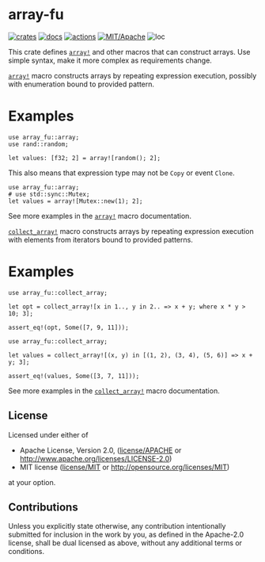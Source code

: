 # array-fu

[![crates](https://img.shields.io/crates/v/array-fu.svg?style=for-the-badge&label=array-fu)](https://crates.io/crates/array-fu)
[![docs](https://img.shields.io/badge/docs.rs-array--fu-66c2a5?style=for-the-badge&labelColor=555555&logoColor=white)](https://docs.rs/array-fu)
[![actions](https://img.shields.io/github/workflow/status/zakarumych/array-fu/badge/master?style=for-the-badge)](https://github.com/zakarumych/array-fu/actions?query=workflow%3ARust)
[![MIT/Apache](https://img.shields.io/badge/license-MIT%2FApache-blue.svg?style=for-the-badge)](COPYING)
![loc](https://img.shields.io/tokei/lines/github/zakarumych/array-fu?style=for-the-badge)



This crate defines [`array!`] and other macros that can construct arrays.
Use simple syntax, make it more complex as requirements change.

[`array!`] macro constructs arrays by repeating expression execution, possibly with enumeration bound to provided pattern.

# Examples

```
use array_fu::array;
use rand::random;

let values: [f32; 2] = array![random(); 2];
```

This also means that expression type may not be `Copy` or event `Clone`.

```
use array_fu::array;
# use std::sync::Mutex;
let values = array![Mutex::new(1); 2];
```

See more examples in the [`array!`] macro documentation.


[`collect_array!`] macro constructs arrays by repeating expression execution with elements from iterators bound to provided patterns.

# Examples

```
use array_fu::collect_array;

let opt = collect_array![x in 1.., y in 2.. => x + y; where x * y > 10; 3];

assert_eq!(opt, Some([7, 9, 11]));
```

```
use array_fu::collect_array;

let values = collect_array![(x, y) in [(1, 2), (3, 4), (5, 6)] => x + y; 3];

assert_eq!(values, Some([3, 7, 11]));
```

See more examples in the [`collect_array!`] macro documentation.


[`array!`]: https://docs.rs/array-fu/latest/array_fu/macro.array.html
[`collect_array!`]: https://docs.rs/array-fu/latest/array_fu/macro.collect_array.html

## License

Licensed under either of

* Apache License, Version 2.0, ([license/APACHE](license/APACHE) or http://www.apache.org/licenses/LICENSE-2.0)
* MIT license ([license/MIT](license/MIT) or http://opensource.org/licenses/MIT)

at your option.

## Contributions

Unless you explicitly state otherwise, any contribution intentionally submitted for inclusion in the work by you, as defined in the Apache-2.0 license, shall be dual licensed as above, without any additional terms or conditions.
